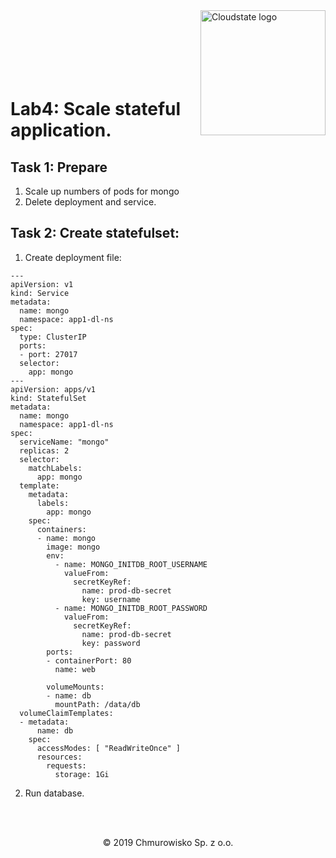 <img src="https://avatars1.githubusercontent.com/u/47143554?s=400&u=7c55eeec6479b4ff59df7cad452501a41635b0e4&v=4" alt="Cloudstate logo" width="200" align="right">
<br><br>
<br><br>
<br><br>

# Lab4: Scale stateful application.

## Task 1: Prepare
1. Scale up numbers of pods for mongo
2. Delete deployment and service.

## Task 2: Create statefulset:
1. Create deployment file:
```
---
apiVersion: v1 
kind: Service 
metadata: 
  name: mongo 
  namespace: app1-dl-ns
spec: 
  type: ClusterIP 
  ports: 
  - port: 27017 
  selector: 
    app: mongo 
---
apiVersion: apps/v1
kind: StatefulSet
metadata:
  name: mongo
  namespace: app1-dl-ns
spec:
  serviceName: "mongo"
  replicas: 2
  selector:
    matchLabels:
      app: mongo
  template:
    metadata:
      labels:
        app: mongo
    spec:
      containers:
      - name: mongo
        image: mongo
        env:
          - name: MONGO_INITDB_ROOT_USERNAME
            valueFrom:
              secretKeyRef:
                name: prod-db-secret
                key: username
          - name: MONGO_INITDB_ROOT_PASSWORD
            valueFrom:
              secretKeyRef:
                name: prod-db-secret
                key: password
        ports:
        - containerPort: 80
          name: web
        
        volumeMounts:
        - name: db
          mountPath: /data/db
  volumeClaimTemplates:
  - metadata:
      name: db
    spec:
      accessModes: [ "ReadWriteOnce" ]
      resources:
        requests:
          storage: 1Gi
```
2. Run database.

<br><br>

<center><p>&copy; 2019 Chmurowisko Sp. z o.o.<p></center>
